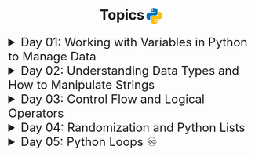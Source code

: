 <h1 style="text-align: center; display: flex; justify-content: center; align-items: center;"><span>Topics</span> <img width="40" style="margin-top: 5px" src="./python.gif" />
</h1>

<details>
  <summary style="font-size: 1.5rem">Day 01:  Working with Variables in Python to Manage Data</summary>

* Print Statement
* String Manipulation
* String Concatenation
* Variables
* Input Function

### 🚀 Project: Band Name Generator

</details>
<details>
  <summary style="font-size: 1.5rem">Day 02: Understanding Data Types and How to Manipulate Strings</summary>

* Basic Data Types: String, number(int, float), Boolean
* check data types: type
* type conversion: str, int, float
* Coding Challenge-01: adds the digits in a 2 digit number
* mathematical operators
* give priority PEMDAS (change math calculation order)

```
name = "Ismail"
age = 25
height = 1.75
isMarried = "Single"
isStudent = False

print(f"Person Name is {name}. Age {age} Years old. Currently {isMarried}. Student Roll is: {isStudent}")
```

* Coding Challenge-02: bmiCalculator
* shorthand (+=, -=, ++, --)
* F-string (write multiple data type together)
* Coding Challenge-03:(calcWeeks remaining calculate age in weeks)

### 🚀 Project: Tip Calculator

</details>

<details>
  <summary style="font-size: 1.5rem">Day 03: Control Flow and Logical Operators</summary>

* Conditional (if-else statement)
* Comparison Operators
* Coding Challenge #1: odd or even number
* Nested if-else statement
* Coding Challenge #2: BMI calculation 2.0
* Coding Challenge #3: Leap Year
* Coding Challenge #4: Pizza Order
* CODING CHALLENGE #5: lOVE CALCULATOR

### 🚀 Project: Treasure Island

</details>

<details>
  <summary style="font-size: 1.5rem">Day 04: Randomization and Python Lists</summary>

* Random module & module access
* Random module (randint)
* Coding Challenge #1: HEADS OR TAILS
* List in python and it's method (append)
* Coding Challenge #2: Banker Roulette
* Nested List
* Coding Challenge #3: TREASURE MAP
* CODING Challenge #4: lOVE CALCULATOR

### 🚀 Project: Rock Paper Scissors Game

</details>
<details>
  <summary style="font-size: 1.5rem">Day 05: Python Loops ♾️</summary>

* Simple For-in loop
* Coding Challenge #1: AVERAGE HEIGHT
* Coding Challenge #2: Find the height value
* For Loop and the range() function
* Coding Challenge #3: Adding Even Numbers
* Coding Challenge #4: The FizzBuzz Job Interview Question

### 🚀 Project: Create a Password Generator

</details>
